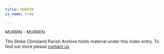 ```yaml
---
title: MURRIN
is_name: true

---
```


MURRIN - MURREN


The Stoke Climsland Parish Archive holds material under this index entry. To find out more please [contact us](/contact/)
